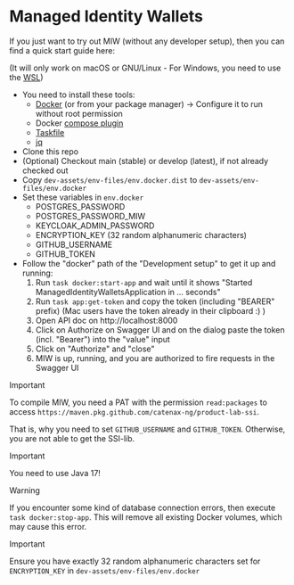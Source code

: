 # Managed Identity Wallets

If you just want to try out MIW (without any developer setup), then you can find a quick start guide here:

(It will only work on macOS or GNU/Linux - For Windows,
you need to use the [WSL](https://learn.microsoft.com/de-de/windows/wsl/install))

- You need to install these tools:
    - [Docker](https://docs.docker.com/desktop/) (or from your package manager)
      -> Configure it to run without root permission
    - Docker [compose plugin](https://docs.docker.com/compose/)
    - [Taskfile](https://taskfile.dev)
    - [jq](https://jqlang.github.io/jq/)
- Clone this repo
- (Optional) Checkout main (stable) or develop (latest), if not already checked out
- Copy `dev-assets/env-files/env.docker.dist` to `dev-assets/env-files/env.docker`
- Set these variables in `env.docker`
    - POSTGRES_PASSWORD
    - POSTGRES_PASSWORD_MIW
    - KEYCLOAK_ADMIN_PASSWORD
    - ENCRYPTION_KEY (32 random alphanumeric characters)
    - GITHUB_USERNAME
    - GITHUB_TOKEN
- Follow the "docker" path of the "Development setup" to get it up and running:
    1. Run `task docker:start-app` and wait until it shows "Started ManagedIdentityWalletsApplication in ... seconds"
    2. Run `task app:get-token` and copy the token (including "BEARER" prefix) (Mac users have the token already in their clipboard :) )
    3. Open API doc on http://localhost:8000
    4. Click on Authorize on Swagger UI and on the dialog paste the token (incl. "Bearer") into the "value" input
    5. Click on "Authorize" and "close"
    6. MIW is up, running, and you are authorized to fire requests in the Swagger UI

> [!IMPORTANT]  
> To compile MIW,
> you need a PAT with the permission `read:packages` to 
> access `https://maven.pkg.github.com/catenax-ng/product-lab-ssi`.
> 
> That is, why you need to set `GITHUB_USERNAME` and `GITHUB_TOKEN`. Otherwise, you are not able to get the SSI-lib.

> [!IMPORTANT]  
> You need to use Java 17!

> [!WARNING]
> If you encounter some kind of database connection errors, then execute `task docker:stop-app`.
> This will remove all existing Docker volumes, which may cause this error.

> [!IMPORTANT]
> Ensure you have exactly 32 random alphanumeric characters set 
> for `ENCRYPTION_KEY` in `dev-assets/env-files/env.docker`
